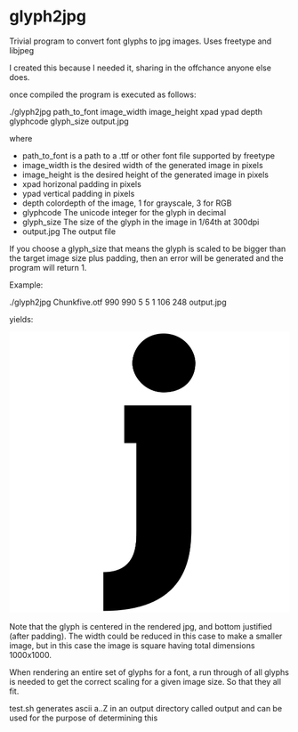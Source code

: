 # glyph2jpg
Trivial program to convert font glyphs to jpg images. Uses freetype and libjpeg

I created this because I needed it, sharing in the offchance anyone else does.

once compiled the program is executed as follows:

./glyph2jpg path_to_font image_width image_height xpad ypad depth glyphcode glyph_size output.jpg

where

- path_to_font is a path to a .ttf or other font file supported by freetype
- image_width is the desired width of the generated image in pixels
- image_height is the desired height of the generated image in pixels
- xpad horizonal padding in pixels
- ypad vertical padding in pixels
- depth colordepth of the image, 1 for grayscale, 3 for RGB
- glyphcode The unicode integer for the glyph in decimal
- glyph_size The size of the glyph in the image in 1/64th at 300dpi
- output.jpg The output file

If you choose a glyph_size that means the glyph is scaled to be bigger than the target image size plus padding, then an error will be generated and the program will return 1.

Example:

./glyph2jpg Chunkfive.otf 990 990 5 5 1 106 248 output.jpg

yields:

![b glyph rendered to jpg](output.jpg)

Note that the glyph is centered in the rendered jpg, and bottom justified (after padding). The width could be reduced in this case to make a smaller image, but in this case the image is square having total dimensions 1000x1000.

When rendering an entire set of glyphs for a font, a run through of all glyphs is needed to get the correct scaling for a given image size. So that they all fit.

test.sh generates ascii a..Z in an output directory called output and can be used for the purpose of determining this
